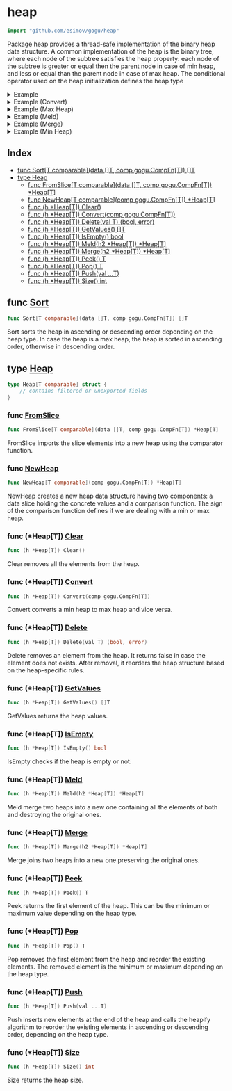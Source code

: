 <!-- Code generated by gomarkdoc. DO NOT EDIT -->

# heap

```go
import "github.com/esimov/gogu/heap"
```

Package heap provides a thread\-safe implementation of the binary heap data structure. A common implementation of the heap is the binary tree, where each node of the subtree satisfies the heap property: each node of the subtree is greater or equal then the parent node in case of min heap, and less or equal than the parent node in case of max heap. The conditional operator used on the heap initialization defines the heap type

<details><summary>Example</summary>
<p>

```go
{
	data := []int{1, 3, 2, 8, 7, 6, 4, 9, 5, 10}

	res := Sort(data, func(a, b int) bool { return a > b })
	fmt.Println(res)

	res = Sort(data, func(a, b int) bool { return a < b })
	fmt.Println(res)

}
```

#### Output

```
[1 2 3 4 5 6 7 8 9 10]
[10 9 8 7 6 5 4 3 2 1]
```

</p>
</details>

<details><summary>Example (Convert)</summary>
<p>

```go
{
	input := []int{1, 4, 2, 3, 5}

	heap := NewHeap(func(a, b int) bool { return a < b })
	heap.Push(input...)
	heap.Convert(func(a, b int) bool { return a > b })
	fmt.Println(heap.GetValues())

}
```

#### Output

```
[5 4 2 1 3]
```

</p>
</details>

<details><summary>Example (Max Heap)</summary>
<p>

```go
{
	values := []int{9, 3, 20, 8, 6, 5, 12, 10, 9, 18}
	heap := FromSlice(values, func(a, b int) bool { return a > b })
	fmt.Println(heap.GetValues())

	ok, _ := heap.Delete(12)
	fmt.Println(ok)
	fmt.Println(heap.Size())

	heap.Clear()
	fmt.Println(heap.GetValues())

	input := []int{20, 18, 10, 9, 9, 8, 6, 5, 3}
	heap.Push(input...)

	popSlice := []int{}
	for range heap.GetValues() {
		val := heap.Pop()
		popSlice = append(popSlice, val)
	}
	fmt.Println(popSlice)

}
```

#### Output

```
[20 18 12 10 6 5 9 8 9 3]
true
9
[]
[20 18 10 9 9 8 6 5 3]
```

</p>
</details>

<details><summary>Example (Meld)</summary>
<p>

```go
{
	slice1 := []int{1, 4, 2, 3, 5}
	slice2 := []int{8, 6, 9, 10, 7}

	heap1 := FromSlice(slice1, func(a, b int) bool { return a < b })
	heap2 := FromSlice(slice2, func(a, b int) bool { return a < b })

	mergedHeap := heap1.Meld(heap2)
	fmt.Println(mergedHeap.Size())
	fmt.Println(heap1.Size())
	fmt.Println(heap2.Size())

}
```

#### Output

```
10
0
0
```

</p>
</details>

<details><summary>Example (Merge)</summary>
<p>

```go
{
	slice1 := []int{1, 4, 2, 3, 5}
	slice2 := []int{8, 6, 9, 10, 7}

	heap1 := FromSlice(slice1, func(a, b int) bool { return a < b })
	heap2 := FromSlice(slice2, func(a, b int) bool { return a < b })

	mergedHeap := heap1.Merge(heap2)
	fmt.Println(mergedHeap.Size())
	fmt.Println(heap1.Size())
	fmt.Println(heap2.Size())

}
```

#### Output

```
10
5
5
```

</p>
</details>

<details><summary>Example (Min Heap)</summary>
<p>

```go
{
	heap := NewHeap(func(a, b int) bool { return a < b })
	fmt.Println(heap.IsEmpty())

	heap.Push(10)
	fmt.Println(heap.Size())
	heap.Pop()
	fmt.Println(heap.IsEmpty())

	values := []int{2, 5, 1, 4, 3}
	for _, v := range values {
		heap.Push(v)
	}
	fmt.Println(heap.GetValues())

	heap.Push(0)
	fmt.Println(heap.GetValues())

	heap.Clear()
	fmt.Println(heap.GetValues())

	fmt.Println(heap.Pop())

	heap.Push(10, 4, 2, 5, 3)
	for range heap.GetValues() {
		heap.Pop()
	}
	fmt.Println(heap.Size())

}
```

#### Output

```
true
1
true
[1 3 2 5 4]
[0 3 1 5 4 2]
[]
0
0
```

</p>
</details>

## Index

- [func Sort[T comparable](data []T, comp gogu.CompFn[T]) []T](<#func-sort>)
- [type Heap](<#type-heap>)
  - [func FromSlice[T comparable](data []T, comp gogu.CompFn[T]) *Heap[T]](<#func-fromslice>)
  - [func NewHeap[T comparable](comp gogu.CompFn[T]) *Heap[T]](<#func-newheap>)
  - [func (h *Heap[T]) Clear()](<#func-heapt-clear>)
  - [func (h *Heap[T]) Convert(comp gogu.CompFn[T])](<#func-heapt-convert>)
  - [func (h *Heap[T]) Delete(val T) (bool, error)](<#func-heapt-delete>)
  - [func (h *Heap[T]) GetValues() []T](<#func-heapt-getvalues>)
  - [func (h *Heap[T]) IsEmpty() bool](<#func-heapt-isempty>)
  - [func (h *Heap[T]) Meld(h2 *Heap[T]) *Heap[T]](<#func-heapt-meld>)
  - [func (h *Heap[T]) Merge(h2 *Heap[T]) *Heap[T]](<#func-heapt-merge>)
  - [func (h *Heap[T]) Peek() T](<#func-heapt-peek>)
  - [func (h *Heap[T]) Pop() T](<#func-heapt-pop>)
  - [func (h *Heap[T]) Push(val ...T)](<#func-heapt-push>)
  - [func (h *Heap[T]) Size() int](<#func-heapt-size>)


## func [Sort](<https://github.com/esimov/gogu/blob/master/heap/heapsort.go#L17>)

```go
func Sort[T comparable](data []T, comp gogu.CompFn[T]) []T
```

Sort sorts the heap in ascending or descending order depending on the heap type. In case the heap is a max heap, the heap is sorted in ascending order, otherwise in descending order.

## type [Heap](<https://github.com/esimov/gogu/blob/master/heap/heap.go#L17-L21>)

```go
type Heap[T comparable] struct {
    // contains filtered or unexported fields
}
```

### func [FromSlice](<https://github.com/esimov/gogu/blob/master/heap/heap.go#L155>)

```go
func FromSlice[T comparable](data []T, comp gogu.CompFn[T]) *Heap[T]
```

FromSlice imports the slice elements into a new heap using the comparator function.

### func [NewHeap](<https://github.com/esimov/gogu/blob/master/heap/heap.go#L26>)

```go
func NewHeap[T comparable](comp gogu.CompFn[T]) *Heap[T]
```

NewHeap creates a new heap data structure having two components: a data slice holding the concrete values and a comparison function. The sign of the comparison function defines if we are dealing with a min or max heap.

### func \(\*Heap\[T\]\) [Clear](<https://github.com/esimov/gogu/blob/master/heap/heap.go#L56>)

```go
func (h *Heap[T]) Clear()
```

Clear removes all the elements from the heap.

### func \(\*Heap\[T\]\) [Convert](<https://github.com/esimov/gogu/blob/master/heap/heap.go#L143>)

```go
func (h *Heap[T]) Convert(comp gogu.CompFn[T])
```

Convert converts a min heap to max heap and vice versa.

### func \(\*Heap\[T\]\) [Delete](<https://github.com/esimov/gogu/blob/master/heap/heap.go#L121>)

```go
func (h *Heap[T]) Delete(val T) (bool, error)
```

Delete removes an element from the heap. It returns false in case the element does not exists. After removal, it reorders the heap structure based on the heap\-specific rules.

### func \(\*Heap\[T\]\) [GetValues](<https://github.com/esimov/gogu/blob/master/heap/heap.go#L81>)

```go
func (h *Heap[T]) GetValues() []T
```

GetValues returns the heap values.

### func \(\*Heap\[T\]\) [IsEmpty](<https://github.com/esimov/gogu/blob/master/heap/heap.go#L48>)

```go
func (h *Heap[T]) IsEmpty() bool
```

IsEmpty checks if the heap is empty or not.

### func \(\*Heap\[T\]\) [Meld](<https://github.com/esimov/gogu/blob/master/heap/heap.go#L205>)

```go
func (h *Heap[T]) Meld(h2 *Heap[T]) *Heap[T]
```

Meld merge two heaps into a new one containing all the elements of both and destroying the original ones.

### func \(\*Heap\[T\]\) [Merge](<https://github.com/esimov/gogu/blob/master/heap/heap.go#L189>)

```go
func (h *Heap[T]) Merge(h2 *Heap[T]) *Heap[T]
```

Merge joins two heaps into a new one preserving the original ones.

### func \(\*Heap\[T\]\) [Peek](<https://github.com/esimov/gogu/blob/master/heap/heap.go#L68>)

```go
func (h *Heap[T]) Peek() T
```

Peek returns the first element of the heap. This can be the minimum or maximum value depending on the heap type.

### func \(\*Heap\[T\]\) [Pop](<https://github.com/esimov/gogu/blob/master/heap/heap.go#L102>)

```go
func (h *Heap[T]) Pop() T
```

Pop removes the first element from the heap and reorder the existing elements. The removed element is the minimum or maximum depending on the heap type.

### func \(\*Heap\[T\]\) [Push](<https://github.com/esimov/gogu/blob/master/heap/heap.go#L90>)

```go
func (h *Heap[T]) Push(val ...T)
```

Push inserts new elements at the end of the heap and calls the heapify algorithm to reorder the existing elements in ascending or descending order, depending on the heap type.

### func \(\*Heap\[T\]\) [Size](<https://github.com/esimov/gogu/blob/master/heap/heap.go#L35>)

```go
func (h *Heap[T]) Size() int
```

Size returns the heap size.




